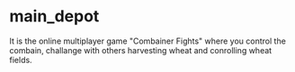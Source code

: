 main_depot
==========

It is the online multiplayer game "Combainer Fights" where you control the combain, challange with others harvesting wheat
and conrolling wheat fields.
